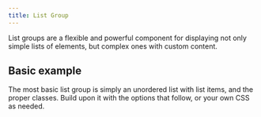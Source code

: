 ```yaml
---
title: List Group
---
```


List groups are a flexible and powerful component for displaying not only simple lists of elements, but complex ones with custom content.

<h2 id="list-group-basic">Basic example</h2>
<p>The most basic list group is simply an unordered list with list items, and the proper classes. Build upon it with the options that follow, or your own CSS as needed.</p>